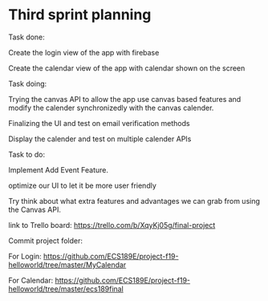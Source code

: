 # Third sprint planning

Task done:

Create the login view of the app with firebase

Create the calendar view of the app with calendar shown on the screen

Task doing:

Trying the canvas API to allow the app use canvas based features and modify the calender synchronizedly with the canvas calender.

Finalizing the UI and test on email verification methods

Display the calender and test on multiple calender APIs

Task to do:

Implement Add Event Feature.

optimize our UI to let it be more user friendly

Try think about what extra features and advantages we can grab from using the Canvas API.

link to Trello board: https://trello.com/b/XqyKj05g/final-project

Commit project folder: 

For Login: https://github.com/ECS189E/project-f19-helloworld/tree/master/MyCalendar

For Calendar: https://github.com/ECS189E/project-f19-helloworld/tree/master/ecs189final
